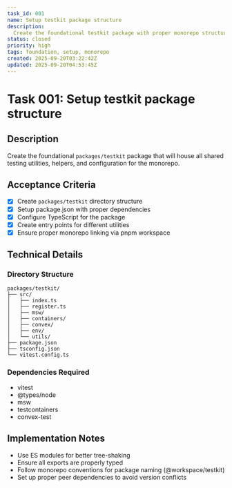 ```yaml
---
task_id: 001
name: Setup testkit package structure
description:
  Create the foundational testkit package with proper monorepo structure
status: closed
priority: high
tags: foundation, setup, monorepo
created: 2025-09-20T03:22:42Z
updated: 2025-09-20T04:53:45Z
---
```


# Task 001: Setup testkit package structure

## Description

Create the foundational `packages/testkit` package that will house all shared
testing utilities, helpers, and configuration for the monorepo.

## Acceptance Criteria

- [x] Create `packages/testkit` directory structure
- [x] Setup package.json with proper dependencies
- [x] Configure TypeScript for the package
- [x] Create entry points for different utilities
- [x] Ensure proper monorepo linking via pnpm workspace

## Technical Details

### Directory Structure

```
packages/testkit/
├── src/
│   ├── index.ts
│   ├── register.ts
│   ├── msw/
│   ├── containers/
│   ├── convex/
│   ├── env/
│   └── utils/
├── package.json
├── tsconfig.json
└── vitest.config.ts
```

### Dependencies Required

- vitest
- @types/node
- msw
- testcontainers
- convex-test

## Implementation Notes

- Use ES modules for better tree-shaking
- Ensure all exports are properly typed
- Follow monorepo conventions for package naming (@workspace/testkit)
- Set up proper peer dependencies to avoid version conflicts
